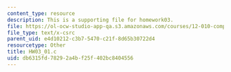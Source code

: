 ```yaml
---
content_type: resource
description: This is a supporting file for homework03.
file: https://ol-ocw-studio-app-qa.s3.amazonaws.com/courses/12-010-computational-methods-of-scientific-programming-fall-2011/db6315fd78292a4bf25f402bc8404556_HW03_01.c
file_type: text/x-csrc
parent_uid: e4d10212-c3b7-5470-c21f-8d65b30722d4
resourcetype: Other
title: HW03_01.c
uid: db6315fd-7829-2a4b-f25f-402bc8404556
---
```

